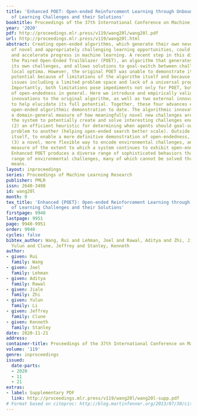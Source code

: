 ```yaml
---
title: 'Enhanced POET: Open-ended Reinforcement Learning through Unbounded Invention
  of Learning Challenges and their Solutions'
booktitle: Proceedings of the 37th International Conference on Machine Learning
year: '2020'
pdf: http://proceedings.mlr.press/v119/wang20l/wang20l.pdf
url: http://proceedings.mlr.press/v119/wang20l.html
abstract: Creating open-ended algorithms, which generate their own never-ending stream
  of novel and appropriately challenging learning opportunities, could help to automate
  and accelerate progress in machine learning. A recent step in this direction is
  the Paired Open-Ended Trailblazer (POET), an algorithm that generates and solves
  its own challenges, and allows solutions to goal-switch between challenges to avoid
  local optima. However, the original POET was unable to demonstrate its full creative
  potential because of limitations of the algorithm itself and because of external
  issues including a limited problem space and lack of a universal progress measure.
  Importantly, both limitations pose impediments not only for POET, but for the pursuit
  of open-endedness in general. Here we introduce and empirically validate two new
  innovations to the original algorithm, as well as two external innovations designed
  to help elucidate its full potential. Together, these four advances enable the most
  open-ended algorithmic demonstration to date. The algorithmic innovations are (1)
  a domain-general measure of how meaningfully novel new challenges are, enabling
  the system to potentially create and solve interesting challenges endlessly, and
  (2) an efficient heuristic for determining when agents should goal-switch from one
  problem to another (helping open-ended search better scale). Outside the algorithm
  itself, to enable a more definitive demonstration of open-endedness, we introduce
  (3) a novel, more flexible way to encode environmental challenges, and (4) a generic
  measure of the extent to which a system continues to exhibit open-ended innovation.
  Enhanced POET produces a diverse range of sophisticated behaviors that solve a wide
  range of environmental challenges, many of which cannot be solved through other
  means.
layout: inproceedings
series: Proceedings of Machine Learning Research
publisher: PMLR
issn: 2640-3498
id: wang20l
month: 0
tex_title: 'Enhanced {POET}: Open-ended Reinforcement Learning through Unbounded Invention
  of Learning Challenges and their Solutions'
firstpage: 9940
lastpage: 9951
page: 9940-9951
order: 9940
cycles: false
bibtex_author: Wang, Rui and Lehman, Joel and Rawal, Aditya and Zhi, Jiale and Li,
  Yulun and Clune, Jeffrey and Stanley, Kenneth
author:
- given: Rui
  family: Wang
- given: Joel
  family: Lehman
- given: Aditya
  family: Rawal
- given: Jiale
  family: Zhi
- given: Yulun
  family: Li
- given: Jeffrey
  family: Clune
- given: Kenneth
  family: Stanley
date: 2020-11-21
address: 
container-title: Proceedings of the 37th International Conference on Machine Learning
volume: '119'
genre: inproceedings
issued:
  date-parts:
  - 2020
  - 11
  - 21
extras:
- label: Supplementary PDF
  link: http://proceedings.mlr.press/v119/wang20l/wang20l-supp.pdf
# Format based on citeproc: http://blog.martinfenner.org/2013/07/30/citeproc-yaml-for-bibliographies/
---
```

